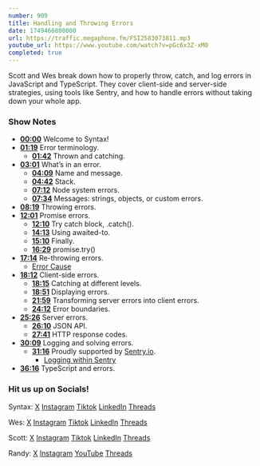 ```yaml
---
number: 909
title: Handling and Throwing Errors
date: 1749466800000
url: https://traffic.megaphone.fm/FSI2583073811.mp3
youtube_url: https://www.youtube.com/watch?v=pGc6x3Z-xM0
completed: true
---
```

	
Scott and Wes break down how to properly throw, catch, and log errors in JavaScript and TypeScript. They cover client-side and server-side strategies, using tools like Sentry, and how to handle errors without taking down your whole app.

### Show Notes

* **[00:00](#t=00:00)** Welcome to Syntax!
* **[01:19](#t=01:19)** Error terminology.
  * **[01:42](#t=01:42)** Thrown and catching.
* **[03:01](#t=03:01)** What’s in an error.
  * **[04:09](#t=04:09)** Name and message.
  * **[04:42](#t=04:42)** Stack.
  * **[07:12](#t=07:12)** Node system errors.
  * **[07:34](#t=07:34)** Messages: strings, objects, or custom errors.
* **[08:19](#t=08:19)** Throwing errors.
* **[12:01](#t=12:01)** Promise errors.
  * **[12:10](#t=12:10)** Try catch block, .catch().
  * **[14:13](#t=14:13)** Using awaited-to.
  * **[15:10](#t=15:10)** Finally.
  * **[16:29](#t=16:29)** promise.try()
* **[17:14](#t=17:14)** Re-throwing errors.
  * [Error Cause](https://developer.mozilla.org/en-US/docs/Web/JavaScript/Reference/Global_Objects/Error/cause)
* **[18:12](#t=18:12)** Client-side errors.
  * **[18:15](#t=18:15)** Catching at different levels.
  * **[18:51](#t=18:51)** Displaying errors.
  * **[21:59](#t=21:59)** Transforming server errors into client errors.
  * **[24:12](#t=24:12)** Error boundaries.
* **[25:26](#t=25:26)** Server errors.
  * **[26:10](#t=26:10)** JSON API.
  * **[27:41](#t=27:41)** HTTP response codes.
* **[30:09](#t=30:09)** Logging and solving errors.
  * **[31:16](#t=31:16)** Proudly supported by [Sentry.io](https://sentry.io/syntax).
    * [Logging within Sentry](https://blog.sentry.io/logs-in-sentry-open-beta/)
* **[36:16](#t=36:16)** TypeScript and errors.

### Hit us up on Socials!

Syntax: [X](https://twitter.com/syntaxfm) [Instagram](https://www.instagram.com/syntax_fm/) [Tiktok](https://www.tiktok.com/@syntaxfm) [LinkedIn](https://www.linkedin.com/company/96077407/admin/feed/posts/) [Threads](https://www.threads.net/@syntax_fm)

Wes: [X](https://twitter.com/wesbos) [Instagram](https://www.instagram.com/wesbos/) [Tiktok](https://www.tiktok.com/@wesbos) [LinkedIn](https://www.linkedin.com/in/wesbos/) [Threads](https://www.threads.net/@wesbos)

Scott: [X](https://twitter.com/stolinski) [Instagram](https://www.instagram.com/stolinski/) [Tiktok](https://www.tiktok.com/@stolinski) [LinkedIn](https://www.linkedin.com/in/stolinski/) [Threads](https://www.threads.net/@stolinski)

Randy: [X](https://twitter.com/randyrektor) [Instagram](https://www.instagram.com/randyrektor/) [YouTube](https://www.youtube.com/@randyrektor) [Threads](https://www.threads.net/@randyrektor)